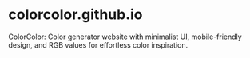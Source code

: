 # colorcolor.github.io
ColorColor: Color generator website with minimalist UI, mobile-friendly design, and RGB values for effortless color inspiration.
